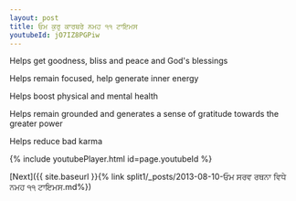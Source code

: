 ```yaml
---
layout: post
title: ਓਮ ਕੁਰੁ ਕਾਰਥਰੇ ਨਮਹ ੧੧ ਟਾਇਮਸ
youtubeId: jO7IZ8PGPiw
---
```

 
 
Helps get goodness, bliss and peace and God's blessings
 
Helps remain focused, help generate inner energy 
 
Helps boost physical and mental health 
 
Helps remain grounded and generates a sense of gratitude towards the greater power 
 
Helps reduce bad karma
 
 
 
 


{% include youtubePlayer.html id=page.youtubeId %}
 
[Next]({{ site.baseurl }}{% link  split1/_posts/2013-08-10-ਓਮ ਸਰਵ ਰਥਨਾ ਵਿਧੇ ਨਮਹ ੧੧ ਟਾਇਮਸ.md%})
 
